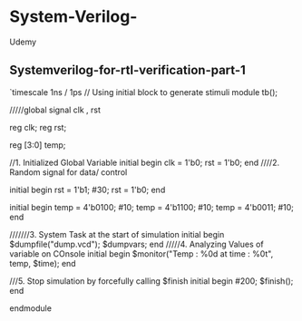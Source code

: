 # System-Verilog-
Udemy

## Systemverilog-for-rtl-verification-part-1

`timescale 1ns / 1ps
 // Using initial block to generate stimuli 
module tb();
 
/////global signal clk , rst
  
  reg clk;
  reg rst;
  
  reg [3:0] temp;
  
  //1. Initialized Global Variable
  initial begin
    clk = 1'b0;
    rst = 1'b0;
  end
  ////2. Random signal for data/ control 
  
  initial begin
    rst = 1'b1;
    #30;
    rst = 1'b0;
  end
  
  
  initial begin
  temp = 4'b0100;
  #10;
  temp = 4'b1100;
  #10; 
  temp = 4'b0011;
  #10;  
  end
  
  
  ///////3. System Task at the start of simulation
  initial begin
    $dumpfile("dump.vcd");
    $dumpvars;
  end
  /////4. Analyzing Values of variable on COnsole
  initial begin
    $monitor("Temp : %0d at time : %0t", temp, $time);
  end
  
  ///5. Stop simulation by forcefully calling $finish
  initial begin
    #200;
    $finish();
  end
  
endmodule

